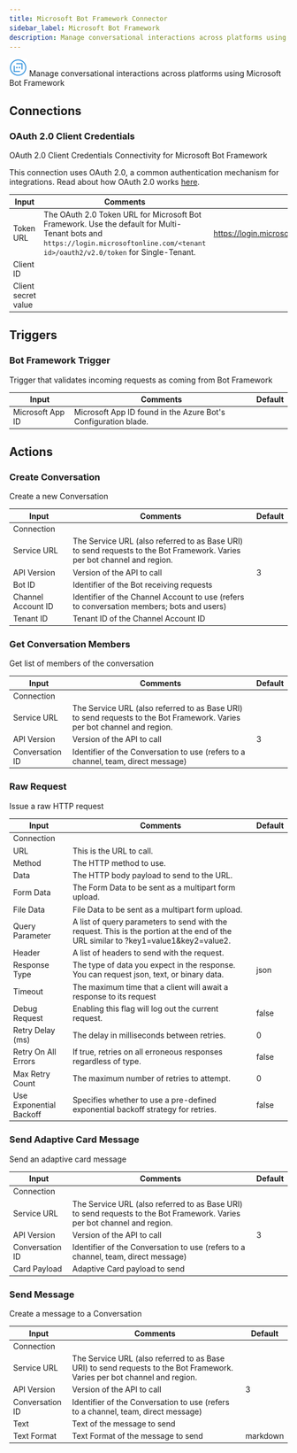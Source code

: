 ```yaml
---
title: Microsoft Bot Framework Connector
sidebar_label: Microsoft Bot Framework
description: Manage conversational interactions across platforms using Microsoft Bot Framework
---
```


![Microsoft Bot Framework](./assets/microsoft-bot-framework.png#connector-icon)
Manage conversational interactions across platforms using Microsoft Bot Framework

## Connections

### OAuth 2.0 Client Credentials

OAuth 2.0 Client Credentials Connectivity for Microsoft Bot Framework

This connection uses OAuth 2.0, a common authentication mechanism for integrations.
Read about how OAuth 2.0 works [here](../oauth2.md).

| Input               | Comments                                                                                                                                                                            | Default                                                              |
| ------------------- | ----------------------------------------------------------------------------------------------------------------------------------------------------------------------------------- | -------------------------------------------------------------------- |
| Token URL           | The OAuth 2.0 Token URL for Microsoft Bot Framework. Use the default for Multi-Tenant bots and `https://login.microsoftonline.com/<tenant id>/oauth2/v2.0/token` for Single-Tenant. | https://login.microsoftonline.com/botframework.com/oauth2/v2.0/token |
| Client ID           |                                                                                                                                                                                     |                                                                      |
| Client secret value |                                                                                                                                                                                     |                                                                      |

## Triggers

### Bot Framework Trigger

Trigger that validates incoming requests as coming from Bot Framework

| Input            | Comments                                                       | Default |
| ---------------- | -------------------------------------------------------------- | ------- |
| Microsoft App ID | Microsoft App ID found in the Azure Bot's Configuration blade. |         |

## Actions

### Create Conversation

Create a new Conversation

| Input              | Comments                                                                                                                 | Default |
| ------------------ | ------------------------------------------------------------------------------------------------------------------------ | ------- |
| Connection         |                                                                                                                          |         |
| Service URL        | The Service URL (also referred to as Base URI) to send requests to the Bot Framework. Varies per bot channel and region. |         |
| API Version        | Version of the API to call                                                                                               | 3       |
| Bot ID             | Identifier of the Bot receiving requests                                                                                 |         |
| Channel Account ID | Identifier of the Channel Account to use (refers to conversation members; bots and users)                                |         |
| Tenant ID          | Tenant ID of the Channel Account ID                                                                                      |         |

### Get Conversation Members

Get list of members of the conversation

| Input           | Comments                                                                                                                 | Default |
| --------------- | ------------------------------------------------------------------------------------------------------------------------ | ------- |
| Connection      |                                                                                                                          |         |
| Service URL     | The Service URL (also referred to as Base URI) to send requests to the Bot Framework. Varies per bot channel and region. |         |
| API Version     | Version of the API to call                                                                                               | 3       |
| Conversation ID | Identifier of the Conversation to use (refers to a channel, team, direct message)                                        |         |

### Raw Request

Issue a raw HTTP request

| Input                   | Comments                                                                                                                            | Default |
| ----------------------- | ----------------------------------------------------------------------------------------------------------------------------------- | ------- |
| Connection              |                                                                                                                                     |         |
| URL                     | This is the URL to call.                                                                                                            |         |
| Method                  | The HTTP method to use.                                                                                                             |         |
| Data                    | The HTTP body payload to send to the URL.                                                                                           |         |
| Form Data               | The Form Data to be sent as a multipart form upload.                                                                                |         |
| File Data               | File Data to be sent as a multipart form upload.                                                                                    |         |
| Query Parameter         | A list of query parameters to send with the request. This is the portion at the end of the URL similar to ?key1=value1&key2=value2. |         |
| Header                  | A list of headers to send with the request.                                                                                         |         |
| Response Type           | The type of data you expect in the response. You can request json, text, or binary data.                                            | json    |
| Timeout                 | The maximum time that a client will await a response to its request                                                                 |         |
| Debug Request           | Enabling this flag will log out the current request.                                                                                | false   |
| Retry Delay (ms)        | The delay in milliseconds between retries.                                                                                          | 0       |
| Retry On All Errors     | If true, retries on all erroneous responses regardless of type.                                                                     | false   |
| Max Retry Count         | The maximum number of retries to attempt.                                                                                           | 0       |
| Use Exponential Backoff | Specifies whether to use a pre-defined exponential backoff strategy for retries.                                                    | false   |

### Send Adaptive Card Message

Send an adaptive card message

| Input           | Comments                                                                                                                 | Default |
| --------------- | ------------------------------------------------------------------------------------------------------------------------ | ------- |
| Connection      |                                                                                                                          |         |
| Service URL     | The Service URL (also referred to as Base URI) to send requests to the Bot Framework. Varies per bot channel and region. |         |
| API Version     | Version of the API to call                                                                                               | 3       |
| Conversation ID | Identifier of the Conversation to use (refers to a channel, team, direct message)                                        |         |
| Card Payload    | Adaptive Card payload to send                                                                                            |         |

### Send Message

Create a message to a Conversation

| Input           | Comments                                                                                                                 | Default  |
| --------------- | ------------------------------------------------------------------------------------------------------------------------ | -------- |
| Connection      |                                                                                                                          |          |
| Service URL     | The Service URL (also referred to as Base URI) to send requests to the Bot Framework. Varies per bot channel and region. |          |
| API Version     | Version of the API to call                                                                                               | 3        |
| Conversation ID | Identifier of the Conversation to use (refers to a channel, team, direct message)                                        |          |
| Text            | Text of the message to send                                                                                              |          |
| Text Format     | Text Format of the message to send                                                                                       | markdown |
